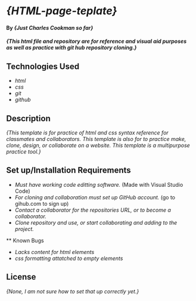 # _{HTML-page-teplate}_

#### By _**{Just Charles Cookman so far}**_

#### _{This html file and repository are for reference and visual aid purposes as well as practice with git hub repository cloning.}_

## Technologies Used

* _html_
* _css_
* _git_
* _github_

## Description

_{This template is for practice of html and css syntax reference for classmates and collaborators. This template is also for to practice make, clone, design, or collaborate on a website. This template is a multipurpose practice tool.}_

## Set up/Installation Requirements

* _Must have working code editting software._ (Made with Visual Studio Code)
* _For cloning and collaboration must set up GitHub account._ (go to gihub.com to sign up)
* _Contact a collaborator for the repositories URL, or to become a collaborator._
* _Clone repository and use, or start collaborating and adding to the project._

** Known Bugs

* _Lacks content for html elements_
* _css formatting attatched to empty elements_

## License

_{None, I am not sure how to set that up correctly yet.}_